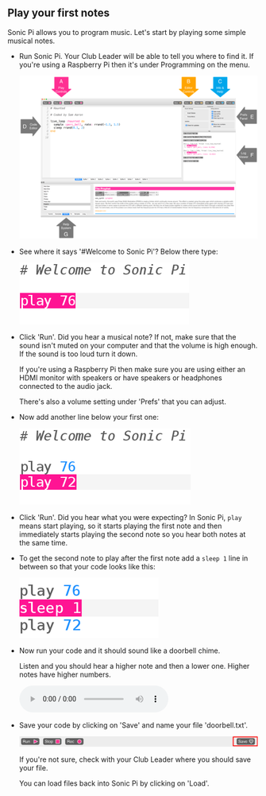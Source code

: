 ## Play your first notes

Sonic Pi allows you to program music. Let's start by playing some simple musical notes.



+ Run Sonic Pi. Your Club Leader will be able to tell you where to find it. If you're using a Raspberry Pi then it's under Programming on the menu.

    ![screenshot](images/tune-GUI.png)


+ See where it says '#Welcome to Sonic Pi'? Below there type:

    ![screenshot](images/tune-play.png)


+ Click 'Run'. Did you hear a musical note? If not, make sure that the sound isn't muted on your computer and that the volume is high enough. If the sound is too loud turn it down.

    If you're using a Raspberry Pi then make sure you are using either an HDMI monitor with speakers or have speakers or headphones connected to the audio jack.

    There's also a volume setting under 'Prefs' that you can adjust.

+ Now add another line below your first one:

    ![screenshot](images/tune-play2.png)

+ Click 'Run'. Did you hear what you were expecting? In Sonic Pi, `play` means start playing, so it starts playing the first note and then immediately starts playing the second note so you hear both notes at the same time.

+ To get the second note to play after the first note add a `sleep 1` line in between so that your code looks like this:

    ![screenshot](images/tune-sleep.png)

+ Now run your code and it should sound like a doorbell chime.

    Listen and you should hear a higher note and then a lower one. Higher notes have higher numbers.

    <div id="audio-preview" class="pdf-hidden">    
    <audio controls preload>
      <source src="resources/doorbell-1.mp3" type="audio/mpeg">
    Your browser does not support the <code>audio</code> element.
    </audio>
    </div>

+ Save your code by clicking on 'Save' and name your file 'doorbell.txt'.

    ![screenshot](images/tune-save.png)

    If you're not sure, check with your Club Leader where you should save your file.

    You can load files back into Sonic Pi by clicking on 'Load'.
